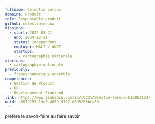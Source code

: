 ```yaml
---
fullname: Célestin Leroux
domaine: Produit
role: Responsable produit
github: celestinleroux
missions:
  - start: 2022-03-21
    end: 2024-12-31
    status: independent
    employer: MALT / ANCT
    startups:
      - cartographie.nationale
startups:
  - cartographie.nationale
previously:
  - france-numerique-ensemble
competences:
  - Gestion de Produit
  - UX
  - Développement Frontend
link: https://www.linkedin.com/in/c%C3%A9lestin-leroux-b16862124/
uuid: e8572753-19c3-4659-9767-d695266bca53
---
```

préfère le savoir-faire au faire savoir